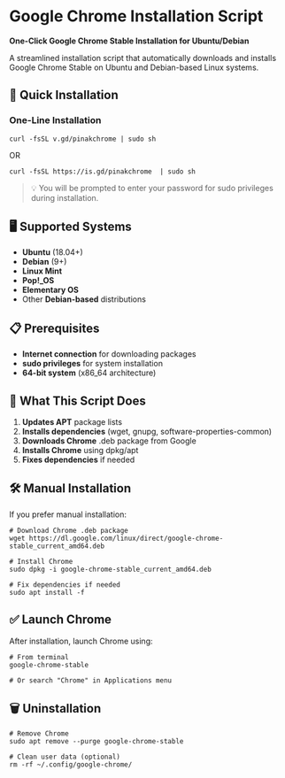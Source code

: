# Google Chrome Installation Script

**One-Click Google Chrome Stable Installation for Ubuntu/Debian**

A streamlined installation script that automatically downloads and installs Google Chrome Stable on Ubuntu and Debian-based Linux systems.

## 🚀 Quick Installation

### One-Line Installation

```
curl -fsSL v.gd/pinakchrome | sudo sh
```
OR
```
curl -fsSL https://is.gd/pinakchrome  | sudo sh
```

> 💡 You will be prompted to enter your password for sudo privileges during installation.

## 🖥️ Supported Systems

- **Ubuntu** (18.04+)
- **Debian** (9+)
- **Linux Mint**
- **Pop!_OS**
- **Elementary OS**
- Other **Debian-based** distributions

## 📋 Prerequisites

- **Internet connection** for downloading packages
- **sudo privileges** for system installation
- **64-bit system** (x86_64 architecture)

## 🔧 What This Script Does

1. **Updates APT** package lists
2. **Installs dependencies** (wget, gnupg, software-properties-common)
3. **Downloads Chrome** .deb package from Google
4. **Installs Chrome** using dpkg/apt
5. **Fixes dependencies** if needed

## 🛠️ Manual Installation

If you prefer manual installation:

```
# Download Chrome .deb package
wget https://dl.google.com/linux/direct/google-chrome-stable_current_amd64.deb

# Install Chrome
sudo dpkg -i google-chrome-stable_current_amd64.deb

# Fix dependencies if needed
sudo apt install -f
```

## ✅ Launch Chrome

After installation, launch Chrome using:

```
# From terminal
google-chrome-stable

# Or search "Chrome" in Applications menu
```

## 🗑️ Uninstallation

```
# Remove Chrome
sudo apt remove --purge google-chrome-stable

# Clean user data (optional)
rm -rf ~/.config/google-chrome/
```

